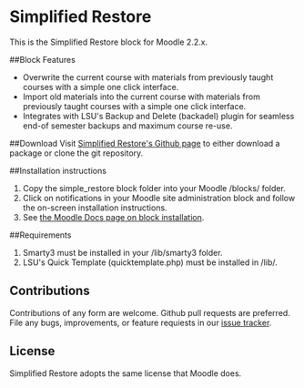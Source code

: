 # Simplified Restore

This is the Simplified Restore block for Moodle 2.2.x.

##Block Features
* Overwrite the current course with materials from previously taught courses with a simple one click interface.
* Import old materials into the current course with materials from previously taught courses with a simple one click interface.
* Integrates with LSU's Backup and Delete (backadel) plugin for seamless end-of semester backups and maximum course re-use.

##Download
Visit [Simplified Restore's Github page][simple_restore_github] to either download a package or clone the git repository.

##Installation instructions
1. Copy the simple_restore block folder into your Moodle /blocks/ folder.
1. Click on notifications in your Moodle site administration block and follow the on-screen installation instructions.
1. See [the Moodle Docs page on block installation][block_doc].

##Requirements
1. Smarty3 must be installed in your /lib/smarty3 folder.
1. LSU's Quick Template (quicktemplate.php) must be installed in /lib/. 


## Contributions
Contributions of any form are welcome. Github pull requests are preferred.
File any bugs, improvements, or feature requiests in our [issue tracker][issues].

## License
Simplified Restore adopts the same license that Moodle does.

[simple_restore_github]: https://github.com/lsuits/simple_restore
[block_doc]: http://docs.moodle.org/20/en/Installing_contributed_modules_or_plugins#Block_installation
[issues]: https://github.com/lsuits/simple_restore/issues
